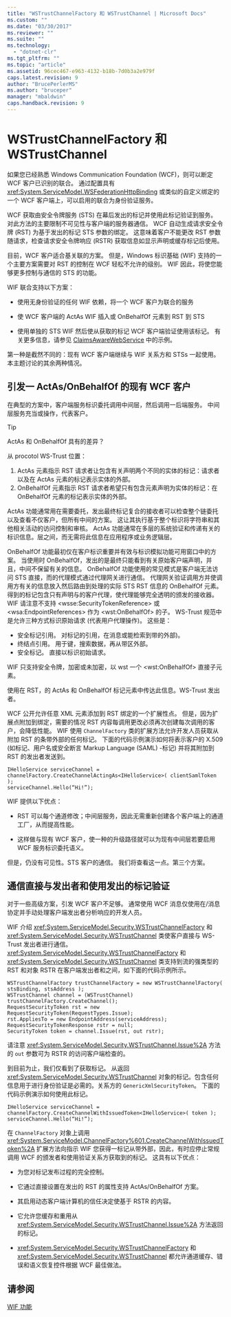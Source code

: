 ```yaml
---
title: "WSTrustChannelFactory 和 WSTrustChannel | Microsoft Docs"
ms.custom: ""
ms.date: "03/30/2017"
ms.reviewer: ""
ms.suite: ""
ms.technology: 
  - "dotnet-clr"
ms.tgt_pltfrm: ""
ms.topic: "article"
ms.assetid: 96cec467-e963-4132-b18b-7d0b3a2e979f
caps.latest.revision: 9
author: "BrucePerlerMS"
ms.author: "bruceper"
manager: "mbaldwin"
caps.handback.revision: 9
---
```

# WSTrustChannelFactory 和 WSTrustChannel
如果您已经熟悉 Windows Communication Foundation \(WCF\)，则可以断定 WCF 客户已识别的联合。  通过配置具有 <xref:System.ServiceModel.WSFederationHttpBinding> 或类似的自定义绑定的一个 WCF 客户端上，可以启用的联合为身份验证服务。  
  
 WCF 获取由安全令牌服务 \(STS\) 在幕后发出的标记并使用此标记验证到服务。  对此方法的主要限制不可见性与客户端的服务器通信。  WCF 自动生成请求安全令牌 \(RST\) 为基于发出的标记 STS 参数的绑定。  这意味着客户不能更改 RST 参数随请求，检查请求安全令牌响应 \(RSTR\) 获取信息如显示声明或缓存标记后使用。  
  
 目前，WCF 客户适合基关联的方案。  但是，Windows 标识基础 \(WIF\) 支持的一个主要方案需要对 RST 的控制在 WCF 轻松不允许的级别。  WIF 因此，将使您能够更多控制与通信的 STS 的功能。  
  
 WIF 联合支持以下方案：  
  
-   使用无身份验证的任何 WIF 依赖，将一个 WCF 客户为联合的服务  
  
-   使 WCF 客户端的 ActAs WIF 插入或 OnBehalfOf 元素到 RST 到 STS  
  
-   使用单独的 STS WIF 然后使从获取的标记 WCF 客户端验证使用该标记。  有关更多信息，请参见 [ClaimsAwareWebService](http://go.microsoft.com/fwlink/?LinkID=248406) 中的示例。  
  
 第一种是截然不同的：现有 WCF 客户端继续与 WIF 关系方和 STSs 一起使用。  本主题讨论的其余两种情况。  
  
## 引发一 ActAs\/OnBehalfOf 的现有 WCF 客户  
 在典型的方案中，客户端服务标识委托调用中间层，然后调用一后端服务。  中间层服务充当或操作，代表客户。  
  
> [!TIP]
>  ActAs 和 OnBehalfOf 具有的差异？  
>   
>  从 procotol WS\-Trust 位置：  
>   
>  1.  ActAs 元素指示 RST 请求者让包含有关声明两个不同的实体的标记：请求者以及在 ActAs 元素的标记表示实体的外部。  
> 2.  OnBehalfOf 元素指示 RST 请求者希望只有包含元素声明为实体的标记：在 OnBehalfOf 元素的标记表示实体的外部。  
>   
>  ActAs 功能通常用在需要委托，发出最终标记复合的接收者可以检查整个链委托以及查看不仅客户，但所有中间的方案。  这让其执行基于整个标识将字符串和其他相关活动的访问控制和审核。  ActAs 功能通常在多层的系统验证和传递有关的标识信息。层之间，而无需将此信息在应用程序或业务逻辑层。  
>   
>  OnBehalfOf 功能最初仅在客户标识重要并有效与标识模拟功能可用窗口中的方案。  当使用时 OnBehalfOf，发出的是最终只能看到有关原始客户端声明，并且，中间不保留有关的信息。  OnBehalfOf 功能使用的常见模式是客户端无法访问 STS 直接，而的代理模式通过代理网关进行通信。  代理网关验证调用方并使调用方有关的信息放入然后路由到处理的实际 STS RST 信息的 OnBehalfOf 元素。  得到的标记包含只有声明与的客户代理，使代理能够完全透明的颁发的接收器。WIF 请注意不支持 \<wsse:SecurityTokenReference\> 或 \<wsa:EndpointReferences\> 作为 \<wst:OnBehalfOf\> 的子。  WS\-Trust 规范中是允许三种方式标识原始请求 \(代表用户代理操作\)。  这些是：  
>   
>  -   安全标记引用。  对标记的引用，在消息或能检索到带的外部\)。  
> -   终结点引用。  用于键，搜索数据，再从带区外部。  
> -   安全标记。  直接以标识初始请求。  
>   
>  WIF 只支持安全令牌，加密或未加密，以 wst 一个 \<wst:OnBehalfOf\> 直接子元素。  
  
 使用在 RST，的 ActAs 和 OnBehalfOf 标记元素中传达此信息。WS\-Trust 发出者。  
  
 WCF 公开允许任意 XML 元素添加到 RST 绑定的一个扩展性点。  但是，因为扩展点附加到绑定，需要的情况 RST 内容每调用更改必须再次创建每次调用的客户，会降低性能。  WIF 使用 `ChannelFactory` 类的扩展方法允许开发人员获取从附加 RST 的条带外部的任何标记。  下面的代码示例演示如何将表示客户的 X.509 \(如标记、用户名或安全断言 Markup Language \(SAML\) \-标记\) 并将其附加到 RST 的发出者发送到。  
  
```  
IHelloService serviceChannel = channelFactory.CreateChannelActingAs<IHelloService>( clientSamlToken );  
serviceChannel.Hello(“Hi!”);  
```  
  
 WIF 提供以下优点：  
  
-   RST 可以每个通道修改；中间层服务，因此无需重新创建各个客户端上的通道工厂，从而提高性能。  
  
-   这样做与现有 WCF 客户，使一种的升级路径就可以为现有中间层若要启用 WCF 服务标识委托语义。  
  
 但是，仍没有可见性。STS 客户的通信。  我们将查看这一点。第三个方案。  
  
## 通信直接与发出者和使用发出的标记验证  
 对于一些高级方案，引发 WCF 客户不足够。  通常使用 WCF 消息仅使用在\/消息协定并手动处理客户端发出者分析响应的开发人员。  
  
 WIF 介绍 <xref:System.ServiceModel.Security.WSTrustChannelFactory> 和 <xref:System.ServiceModel.Security.WSTrustChannel> 类使客户直接与 WS\-Trust 发出者进行通信。  <xref:System.ServiceModel.Security.WSTrustChannelFactory> 和 <xref:System.ServiceModel.Security.WSTrustChannel> 类支持到流的强类型的 RST 和对象 RSTR 在客户端发出者和之间，如下面的代码示例所示。  
  
```  
WSTrustChannelFactory trustChannelFactory = new WSTrustChannelFactory( stsBinding, stsAddress );  
WSTrustChannel channel = (WSTrustChannel) trustChannelFactory.CreateChannel();  
RequestSecurityToken rst = new RequestSecurityToken(RequestTypes.Issue);  
rst.AppliesTo = new EndpointAddress(serviceAddress);  
RequestSecurityTokenResponse rstr = null;  
SecurityToken token = channel.Issue(rst, out rstr);  
```  
  
 请注意 <xref:System.ServiceModel.Security.WSTrustChannel.Issue%2A> 方法的 `out` 参数可为 RSTR 的访问客户端检查的。  
  
 到目前为止，我们仅看到了获取标记。  从返回 <xref:System.ServiceModel.Security.WSTrustChannel> 对象的标记。包含任何信息用于进行身份验证是必需的。关系方的 `GenericXmlSecurityToken`。  下面的代码示例演示如何使用此标记。  
  
```  
IHelloService serviceChannel = channelFactory.CreateChannelWithIssuedToken<IHelloService>( token ); serviceChannel.Hello(“Hi!”);  
```  
  
 在 `ChannelFactory` 对象上调用 <xref:System.ServiceModel.ChannelFactory%601.CreateChannelWithIssuedToken%2A> 扩展方法向指示 WIF 您获得一标记从带外部，因此，有时应停止常规调用 WCF 的颁发者和使用验证关系方获取到的标记。  这具有以下优点：  
  
-   为您对标记发布过程的完全控制。  
  
-   它通过直接设置在发出的 RST 的属性支持 ActAs\/OnBehalfOf 方案。  
  
-   其启用动态客户端计算机的信任决定使基于 RSTR 的内容。  
  
-   它允许您缓存和重用从 <xref:System.ServiceModel.Security.WSTrustChannel.Issue%2A> 方法返回的标记。  
  
-   <xref:System.ServiceModel.Security.WSTrustChannelFactory> 和 <xref:System.ServiceModel.Security.WSTrustChannel> 都允许通道缓存、错误和语义恢复控件根据 WCF 最佳做法。  
  
## 请参阅  
 [WIF 功能](../../../docs/framework/security/wif-features.md)